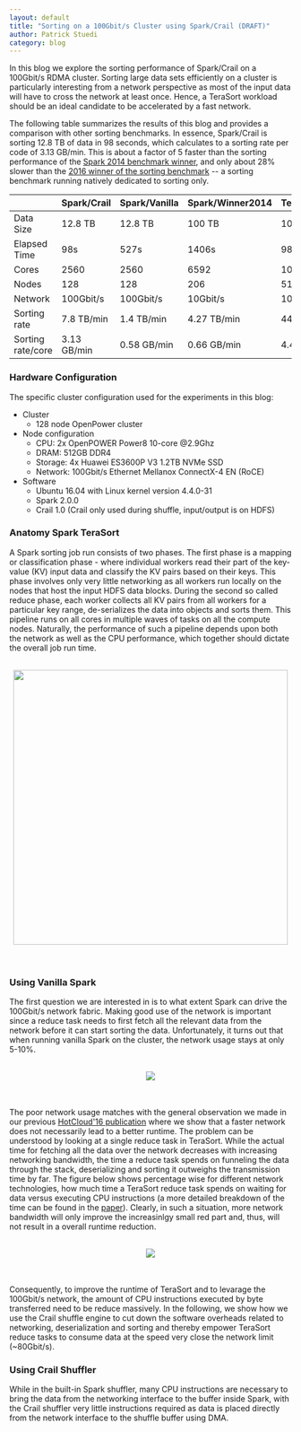```yaml
---
layout: default
title: "Sorting on a 100Gbit/s Cluster using Spark/Crail (DRAFT)"
author: Patrick Stuedi
category: blog
---
```


In this blog we explore the sorting performance of Spark/Crail on a 100Gbit/s RDMA cluster. Sorting large data sets efficiently on a cluster is particularly interesting from a network perspective as most of the input data will have to cross the network at least once. Hence, a TeraSort workload should be an ideal candidate to be accelerated by a fast network. 

The following table summarizes the results of this blog and provides a comparison with other sorting benchmarks. In essence, Spark/Crail is sorting 12.8 TB of data in 98 seconds, which calculates to a sorting rate per code of 3.13 GB/min. This is about a factor of 5 faster than the sorting performance of the [Spark 2014 benchmark winner](https://databricks.com/blog/2014/11/05/spark-officially-sets-a-new-record-in-large-scale-sorting.html), and only about 28% slower than the [2016 winner of the sorting benchmark](http://sortbenchmark.org/TencentSort2016.pdf) -- a sorting benchmark running natively dedicated to sorting only. 

|                    | Spark/Crail   | Spark/Vanilla |    Spark/Winner2014    | Tencent/Winner2016       |
|--------------------|---------------|---------------|------------------------|--------------------------|
| Data Size          |   12.8 TB     |      12.8 TB  |         100 TB         |            100 TB        |
| Elapsed Time       |    98s        |       527s    |        1406s           |         98.8s            |
| Cores              |     2560      |     2560      |        6592            |         10240            |
| Nodes              |    128        |   128         |         206            |           512            |
| Network            |   100Gbit/s   |  100Gbit/s    |       10Gbit/s         |       100Gbit/s          |
| Sorting rate       |  7.8 TB/min   |  1.4 TB/min   |      4.27 TB/min       |         44.78 TB/min     |
| Sorting rate/core  |  3.13 GB/min  |  0.58 GB/min  |      0.66 GB/min       |          4.4 GB/min      |

### Hardware Configuration

The specific cluster configuration used for the experiments in this blog:

* Cluster
  * 128 node OpenPower cluster
* Node configuration
  * CPU: 2x OpenPOWER Power8 10-core @2.9Ghz
  * DRAM: 512GB DDR4
  * Storage: 4x Huawei ES3600P V3 1.2TB NVMe SSD
  * Network: 100Gbit/s Ethernet Mellanox ConnectX-4 EN (RoCE)
* Software
  * Ubuntu 16.04 with Linux kernel version 4.4.0-31
  * Spark 2.0.0
  * Crail 1.0 (Crail only used during shuffle, input/output is on HDFS)

### Anatomy Spark TeraSort

A Spark sorting job  run consists of two phases. The first phase is a mapping or classification phase - where individual workers
read their part of the key-value (KV) input data and classify the KV pairs based on their keys. This phase involves only very little networking as all workers run locally on the nodes that host the input HDFS data blocks. During the second so called reduce phase, each worker collects all KV pairs from all workers for a particular key range, de-serializes the data into objects and sorts them. This pipeline runs on all cores in multiple waves of tasks on all the compute nodes. Naturally, the performance of such a pipeline depends upon both the network as well as the CPU performance, which together should dictate the overall job run time.

<br>
<div style="text-align:center"><img src ="http://crail.io/img/blog/sort/terasort_pipeline.png" width="490"></div>
<br><br>

### Using Vanilla Spark

The first question we are interested in is to what extent Spark can drive the 100Gbit/s network fabric. Making good use of the network is important since a reduce task needs to first fetch all the relevant data from the network before it can start sorting the data. Unfortunately, it turns out that when running vanilla Spark on the cluster, the network usage stays at only 5-10%. 

<br>
<div style="text-align:center"><img src ="http://crail.io/docs/net_vanilla.svg" /></div>
<br><br>

The poor network usage matches with the general observation we made in our previous [HotCloud'16 publication](http://dl.acm.org/citation.cfm?id=3027062) where we show that a faster network does not necessarily lead to a better runtime. The problem can be understood by looking at a single reduce task in TeraSort. While the actual time for fetching all the data over the network decreases with increasing networking bandwidth, the time a reduce task spends on funneling the data through the stack, deserializing and sorting it outweighs the transmission time by far. The figure below shows percentage wise for different network technologies, how much time a TeraSort reduce task spends on waiting for data versus executing CPU instructions (a more detailed breakdown of the time can be found in the [paper](http://dl.acm.org/citation.cfm?id=3027062)). Clearly, in such a situation, more network bandwidth will only improve the increasinlgy small red part and, thus, will not result in a overall runtime reduction. 

<br>
<div style="text-align:center"><img src ="http://crail.io/img/blog/sort/cpu_network.svg"/></div>
<br><br>

Consequently, to improve the runtime of TeraSort and to levarage the 100Gbit/s network, the amount of CPU instructions executed by byte transferred need to be reduce massively. In the following, we show how we use the Crail shuffle engine to cut down the software overheads related to networking, deserialization and sorting and thereby empower TeraSort reduce tasks to consume data at the speed very close the network limit (~80Gbit/s). 

### Using Crail Shuffler

While in the built-in Spark shuffler, many CPU instructions are necessary to bring the data from the networking interface to the buffer inside Spark, with the Crail shuffler very little instructions required as data is placed directly from the network interface to the shuffle buffer using DMA. 
